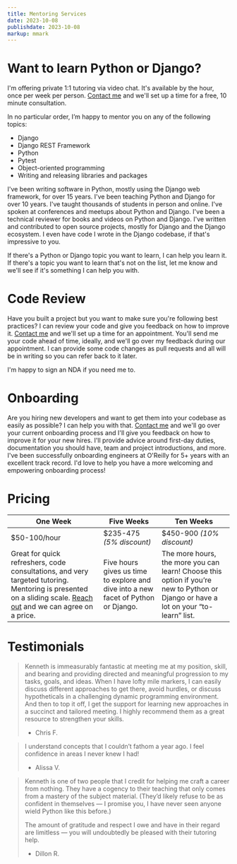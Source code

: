 ```yaml
---
title: Mentoring Services
date: 2023-10-08
publishdate: 2023-10-08
markup: mmark
---
```


# Want to learn Python or Django?
I'm offering private 1:1 tutoring via video chat. It's available by the
hour, once per week per person. [Contact me](/social/) and we'll set up a time for a free, 10 minute consultation.

In no particular order, I’m happy to mentor you on any of the following topics:

* Django
* Django REST Framework
* Python
* Pytest
* Object-oriented programming
* Writing and releasing libraries and packages

I've been writing software in Python, mostly using the Django web framework, for over 15 years. I've been teaching Python and Django for over 10 years. I've taught thousands of students in person and online. I've spoken at conferences and meetups about Python and Django. I've been a technical reviewer for books and videos on Python and Django. I've written and contributed to open source projects, mostly for Django and the Django ecosystem. I even have code I wrote in the Django codebase, if that's impressive to you.

If there's a Python or Django topic you want to learn, I can help you learn it. If there's a topic you want to learn that's not on the list, let me know and we'll see if it's something I can help you with.

# Code Review

Have you built a project but you want to make sure you're following best practices? I can review your code and give you feedback on how to improve it. [Contact me](/social/) and we'll set up a time for an appointment. You'll send
me your code ahead of time, ideally, and we'll go over my feedback during our
appointment. I can provide some code changes as pull requests and all will be
in writing so you can refer back to it later.

I'm happy to sign an NDA if you need me to.

# Onboarding

Are you hiring new developers and want to get them into your codebase as
easily as possible? I can help you with that. [Contact me](/social/) and we'll
go over your current onboarding process and I'll give you feedback on how to
improve it for your new hires. I'll provide advice around first-day duties,
documentation you should have, team and project introductions, and more. I've been successfully onboarding engineers at O'Reilly for 5+ years with an excellent
track record. I'd love to help you have a more welcoming and empowering onboarding process!

# Pricing

| One Week | Five Weeks | Ten Weeks |
| -------- | ---------- | --------- |
| $50-100/hour | $235-475 _(5% discount)_ | $450-900 _(10% discount)_ |
| Great for quick refreshers, code consultations, and very targeted tutoring. Mentoring is presented on a sliding scale. [Reach out](/social/) and we can agree on a price. | Five hours gives us time to explore and dive into a new facet of Python or Django. | The more hours, the more you can learn! Choose this option if you’re new to Python or Django or have a lot on your “to-learn” list. |


# Testimonials
> Kenneth is immeasurably fantastic at meeting me at my position, skill, and bearing and providing directed and meaningful progression to my tasks, goals, and ideas. When I have lofty mile markers, I can easily discuss different approaches to get there, avoid hurdles, or discuss hypotheticals in a challenging dynamic programming environment. And then to top it off, I get the support for learning new approaches in a succinct and tailored meeting. I highly recommend them as a great resource to strengthen your skills.
> * Chris F.

> I understand concepts that I couldn’t fathom a year ago. I feel confidence in areas I never knew I had!
> * Alissa V.

> Kenneth is one of two people that I credit for helping me craft a career from nothing. They have a cogency to their teaching that only comes from a mastery of the subject material. (They’d likely refuse to be as confident in themselves — I promise you, I have never seen anyone wield Python like this before.)
>
> The amount of gratitude and respect I owe and have in their regard are limitless — you will undoubtedly be pleased with their tutoring help.
> * Dillon R.
